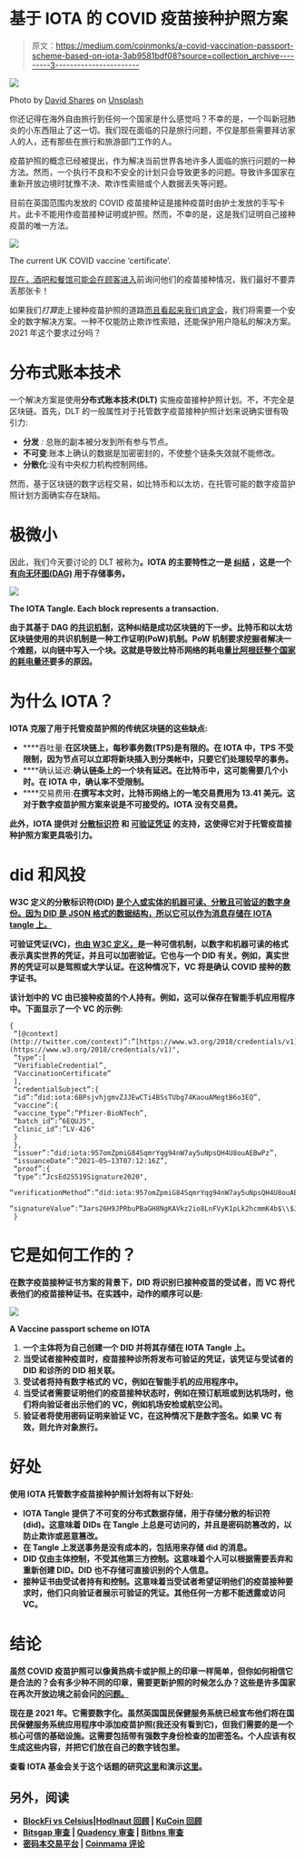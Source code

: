 # 基于 IOTA 的 COVID 疫苗接种护照方案

> 原文：<https://medium.com/coinmonks/a-covid-vaccination-passport-scheme-based-on-iota-3ab9581bdf08?source=collection_archive---------3----------------------->

![](img/5a3b1d6a16985b8963ff39ec4d6261eb.png)

Photo by [David Shares](https://unsplash.com/@davidshares?utm_source=unsplash&utm_medium=referral&utm_content=creditCopyText) on [Unsplash](https://unsplash.com/s/photos/blockchain?utm_source=unsplash&utm_medium=referral&utm_content=creditCopyText)

你还记得在海外自由旅行到任何一个国家是什么感觉吗？不幸的是，一个叫新冠肺炎的小东西阻止了这一切。我们现在面临的只是旅行问题，不仅是那些需要拜访家人的人，还有那些在旅行和旅游部门工作的人。

疫苗护照的概念已经被提出，作为解决当前世界各地许多人面临的旅行问题的一种方法。然而，一个执行不良和不安全的计划只会导致更多的问题。导致许多国家在重新开放边境时犹豫不决、欺诈性索赔或个人数据丢失等问题。

目前在英国范围内发放的 COVID 疫苗接种证是接种疫苗时由护士发放的手写卡片。此卡不能用作疫苗接种证明或护照。然而，不幸的是，这是我们证明自己接种疫苗的唯一方法。

![](img/32cdf968f465aa4ebff0ea8ef86431fd.png)

The current UK COVID vaccine ‘certificate’.

[现在，酒吧和餐馆可能会在顾客进入](https://london.eater.com/22369611/covid-vaccine-passports-england-restaurants-pubs-reopening)前询问他们的疫苗接种情况，我们最好不要弄丢那张卡！

如果我们*打算*走上接种疫苗护照的道路[而且看起来我们肯定会](https://ec.europa.eu/info/live-work-travel-eu/coronavirus-response/safe-covid-19-vaccines-europeans/covid-19-digital-green-certificates_en)，我们将需要一个安全的数字解决方案。一种不仅能防止欺诈性索赔，还能保护用户隐私的解决方案。2021 年这个要求过分吗？

# 分布式账本技术

一个解决方案是使用**分布式账本技术(DLT)** 实施疫苗接种护照计划。不，不完全是区块链。首先，DLT 的一般属性对于托管数字疫苗接种护照计划来说确实很有吸引力:

*   **分发** *:* 总账的副本被分发到所有参与节点。
*   **不可变**:账本上确认的数据是加密密封的，不使整个链条失效就不能修改。
*   **分散化**:没有中央权力机构控制网络。

然而，基于区块链的数字远程交易，如比特币和以太坊，在托管可能的数字疫苗护照计划方面确实存在缺陷。

# 极微小

因此，我们今天要讨论的 DLT 被称为[](https://www.iota.org/)**。IOTA 的主要特性之一是 [**纠结**](https://assets.ctfassets.net/r1dr6vzfxhev/2t4uxvsIqk0EUau6g2sw0g/45eae33637ca92f85dd9f4a3a218e1ec/iota1_4_3.pdf) ，这是一个 [**有向无环图(DAG)**](https://files.iota.org/papers/Direct_Acyclic_Graph-based_Ledger_for_Internet_of_Things.pdf) 用于存储事务。**

**![](img/1fe5d7b6701d83db0fbfe0847afe5b79.png)**

**The IOTA Tangle. Each block represents a transaction.**

**由于其基于 DAG 的[共识机制](https://ethereum.org/en/developers/docs/consensus-mechanisms/)，这种纠结是成功区块链的下一步。比特币和以太坊区块链使用的共识机制是一种工作证明(PoW)机制。PoW 机制要求挖掘者解决一个难题，以向链中写入一个块。这就是导致比特币网络的耗电量[比阿根廷整个国家的耗电量](https://www.bbc.com/news/technology-56012952)还要多的原因。**

# **为什么 IOTA？**

**IOTA 克服了用于托管疫苗护照的传统区块链的这些缺点:**

*   ****吞吐量:**在区块链上，每秒事务数(TPS)是有限的。在 IOTA 中，TPS 不受限制，因为节点可以立即将新块插入到分类帐中，只要它们处理较早的事务。**
*   ****确认延迟:**确认链条上的一个块有延迟。在比特币中，这可能需要几个小时。在 IOTA 中，确认率不受限制。**
*   ****交易费用:**在撰写本文时，比特币网络上的一笔交易费用为 13.41 美元。这对于数字疫苗护照方案来说是不可接受的。IOTA 没有交易费。**

**此外，IOTA 提供对 [**分散标识符**](https://www.w3.org/TR/did-core/) 和 [**可验证凭证**](https://www.w3.org/TR/vc-data-model/) 的支持，这使得它对于托管疫苗接种护照方案更具吸引力。**

# **did 和风投**

**W3C 定义的分散标识符(DID) [是个人或实体的机器可读、分散且可验证的数字身份。因为 DID 是 JSON 格式的数据结构，所以它可以作为消息存储在 IOTA tangle 上。](https://www.w3.org/TR/did-core/)**

**可验证凭证(VC)，[也由 W3C 定义，](https://www.w3.org/TR/vc-data-model/)是一种可信机制，以数字和机器可读的格式表示真实世界的凭证，并且可以加密验证。它也与一个 DID 有关。例如，真实世界的凭证可以是驾照或大学认证。在这种情况下，VC 将是确认 COVID 接种的数字证书。**

**该计划中的 VC 由已接种疫苗的个人持有。例如，这可以保存在智能手机应用程序中。下面显示了一个 VC 的示例:**

```
{
 “[@context](http://twitter.com/context)”:”[https://www.w3.org/2018/credentials/v1](https://www.w3.org/2018/credentials/v1)",
 “type”:[
 “VerifiableCredential”,
 “VaccinationCertificate”
 ],
 “credentialSubject”:{
 “id”:”did:iota:6BPsjvhjgmvZJJEwCTi4BSsTUbg74KaouAMegtB6o3EQ”,
 “vaccine”:{
 “vaccine_type”:”Pfizer-BioNTech”,
 “batch_id”:”6EQUJ5",
 “clinic_id”:”LV-426"
 }
 },
 “issuer”:”did:iota:957omZpmiG84SqmrYqg94nW7ay5uNpsQH4U8ouAEBwPz”,
 “issuanceDate”:”2021–05–13T07:12:16Z”,
 “proof”:{
 “type”:”JcsEd25519Signature2020",
 “verificationMethod”:”did:iota:957omZpmiG84SqmrYqg94nW7ay5uNpsQH4U8ouAEBwPz#authentication”,
 “signatureValue”:”3ars26H9JPRbuPBaGH8NgKAVkz2io8LnFVyK1pLk2hcmmK4b$\\$JypZZHCyw7uPBbkK38r6EdPgdpzUNDKnDMRZfWEM”
 }
```

# **它是如何工作的？**

**在数字疫苗接种证书方案的背景下，DID 将识别已接种疫苗的受试者，而 VC 将代表他们的疫苗接种证书。在实践中，动作的顺序可以是:**

**![](img/42a300c6657281ebc24a71c2e226beeb.png)**

**A Vaccine passport scheme on IOTA**

1.  **一个主体将为自己创建一个 DID 并将其存储在 IOTA Tangle 上。**
2.  **当受试者接种疫苗时，疫苗接种诊所将发布可验证的凭证，该凭证与受试者的 DID 和诊所的 DID 相关联。**
3.  **受试者将持有数字格式的 VC，例如在智能手机的应用程序中。**
4.  **当受试者需要证明他们的疫苗接种状态时，例如在预订航班或到达机场时，他们将向验证者出示他们的 VC，例如机场安检或航空公司。**
5.  **验证者将使用密码证明来验证 VC，在这种情况下是数字签名。如果 VC 有效，则允许对象旅行。**

# **好处**

**使用 IOTA 托管数字疫苗接种护照计划将有以下好处:**

*   **IOTA Tangle 提供了不可变的分布式数据存储，用于存储分散的标识符(did)。这意味着 DIDs 在 Tangle 上总是可访问的，并且是密码防篡改的，以防止欺诈或恶意篡改。**
*   **在 Tangle 上发送事务是没有成本的，包括用来存储 did 的消息。**
*   **DID 仅由主体控制，不受其他第三方控制。这意味着个人可以根据需要丢弃和重新创建 DID。DID 也不存储可直接识别的个人信息。**
*   **接种证书由受试者持有和控制。这意味着当受试者希望证明他们的疫苗接种要求时，他们只向验证者展示可验证的凭证。其他任何一方都不能透露或访问 VC。**

# **结论**

**虽然 COVID 疫苗护照可以像黄热病卡或护照上的印章一样简单，但你如何相信它是合法的？会有多少种不同的印章，需要更新护照的时候怎么办？这些是许多国家在再次开放边境之前会问[的问题。](https://www.nytimes.com/2021/05/19/world/australia/covid-borders.html)**

**现在是 2021 年。它需要数字化。虽然英国国民保健服务系统已经宣布他们将在国民保健服务系统应用程序中添加疫苗护照(我还没有看到它)，但我们需要的是一个核心可信的基础设施。这需要包括带有强数字身份检查的加密签名。个人应该有权生成这些内容，并把它们放在自己的数字钱包里。**

**查看 IOTA 基金会关于这个话题的研究[这里](https://blog.iota.org/digital-green-certificates-a-decentralized-and-interoperable-infrastructure/)和演示[这里](https://selv.iota.org/demo/app)。**

## **另外，阅读**

*   **[BlockFi vs Celsius](/coinmonks/blockfi-vs-celsius-vs-hodlnaut-8a1cc8c26630)|[Hodlnaut 回顾](/coinmonks/hodlnaut-review-best-way-to-hodl-is-to-earn-interest-on-your-bitcoin-6658a8c19edf) | [KuCoin 回顾](https://blog.coincodecap.com/kucoin-review)**
*   **[Bitsgap 审查](/coinmonks/bitsgap-review-a-crypto-trading-bot-that-makes-easy-money-a5d88a336df2) | [Quadency 审查](/coinmonks/quadency-review-a-crypto-trading-automation-platform-3068eaa374e1) | [Bitbns 审查](/coinmonks/bitbns-review-38256a07e161)**
*   **[密码本交易平台](/coinmonks/top-10-crypto-copy-trading-platforms-for-beginners-d0c37c7d698c) | [Coinmama 评论](/coinmonks/coinmama-review-ace5641bde6e)**